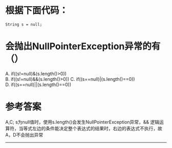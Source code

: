 # 根据下面代码：
```
String s = null;
```
# 会抛出NullPointerException异常的有（）

A. if((s!=null)&(s.length()>0))    
B. if((s!=null)&&(s.length()>0)) 
C. if((s==null)|(s.length()==0))     
D. if((s==null)||(s.length()==0)) 


# 参考答案

A,C;
s为null值时，使用s.length()会发生NullPointerException异常，&& 逻辑运算符，当等式左边的条件能决定整个表达式的结果时，右边的表达式不执行，故A，D不会抛出异常

---